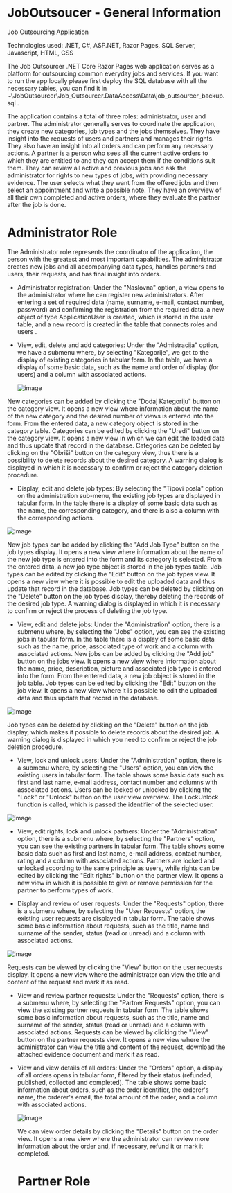 # JobOutsoucer - General Information
Job Outsourcing Application

Technologies used: .NET, C#, ASP.NET, Razor Pages, SQL Server, Javascript, HTML, CSS

The Job Outsourcer .NET Core Razor Pages web application serves as a platform for outsourcing common everyday jobs and services. If you want to run the app locally please first deploy the SQL database with all the necessary tables, you can find it in ~\JobOutsourcer\Job_Outsourcer.DataAccess\Data\job_outsourcer_backup.sql .

The application contains a total of three roles: administrator, user and partner. The administrator generally serves to coordinate the application, they create new categories, job types and the jobs themselves. They have insight into the requests of users and partners and manages their rights. They also have an insight into all orders and can perform any necessary actions. A partner is a person who sees all the current active orders to which they are entitled to and they can accept them if the conditions suit them. They can review all active and previous jobs and ask the administrator for rights to new types of jobs, with providing necessary evidence. The user selects what they want from the offered jobs and then select an appointment and write a possible note. They have an overview of all their own completed and active orders, where they evaluate the partner after the job is done. 

# Administrator Role

The Administrator role represents the coordinator of the application, the person with the greatest and most important capabilities. The administrator creates new jobs and all accompanying data types, handles partners and users, their requests, and has final insight into orders. 

- Administrator registration: Under the "Naslovna" option, a view opens to the administrator where he can register new administrators. After entering a set of required data (name, surname, e-mail, contact number, password) and confirming the registration from the required data, a new object of type ApplicationUser is created, which is stored in the user table, and a new record is created in the table that connects roles and users .

- View, edit, delete and add categories: Under the "Admistracija" option, we have a submenu where, by selecting "Kategorije", we get to the display of existing categories in tabular form. In the table, we have a display of some basic data, such as the name and order of display (for users) and a column with associated actions.

  ![image](https://github.com/MarioBrbot/JobOutsoucer/assets/150728108/e23f999e-a2de-4ce4-a440-f8ee35d7c098)

New categories can be added by clicking the "Dodaj Kategoriju" button on the category view. It opens a new view where information about the name of the new category and the desired number of views is entered into the form. From the entered data, a new category object is stored in the category table.
Categories can be edited by clicking the "Uredi" button on the category view. It opens a new view in which we can edit the loaded data and thus update that record in the database.
Categories can be deleted by clicking on the "Obriši" button on the category view, thus there is a possibility to delete records about the desired category. A warning dialog is displayed in which it is necessary to confirm or reject the category deletion procedure.

- Display, edit and delete job types: By selecting the "Tipovi posla" option on the administration sub-menu, the existing job types are displayed in tabular form. In the table there is a display of some basic data such as the name, the corresponding category, and there is also a column with the corresponding actions.

![image](https://github.com/MarioBrbot/JobOutsoucer/assets/150728108/d503e672-7be8-4d4a-b496-a4afe134e39e)

New job types can be added by clicking the "Add Job Type" button on the job types display. It opens a new view where information about the name of the new job type is entered into the form and its category is selected. From the entered data, a new job type object is stored in the job types table.
Job types can be edited by clicking the "Edit" button on the job types view. It opens a new view where it is possible to edit the uploaded data and thus update that record in the database.
Job types can be deleted by clicking on the "Delete" button on the job types display, thereby deleting the records of the desired job type. A warning dialog is displayed in which it is necessary to confirm or reject the process of deleting the job type.

- View, edit and delete jobs: Under the "Administration" option, there is a submenu where, by selecting the "Jobs" option, you can see the existing jobs in tabular form. In the table there is a display of some basic data such as the name, price, associated type of work and a column with associated actions.
New jobs can be added by clicking the "Add job" button on the jobs view. It opens a new view where information about the name, price, description, picture and associated job type is entered into the form. From the entered data, a new job object is stored in the job table.
Job types can be edited by clicking the "Edit" button on the job view. It opens a new view where it is possible to edit the uploaded data and thus update that record in the database.

![image](https://github.com/MarioBrbot/JobOutsoucer/assets/150728108/846700ff-7967-4410-b250-7da1271e6488)

Job types can be deleted by clicking on the "Delete" button on the job display, which makes it possible to delete records about the desired job. A warning dialog is displayed in which you need to confirm or reject the job deletion procedure.

- View, lock and unlock users: Under the "Administration" option, there is a submenu where, by selecting the "Users" option, you can view the existing users in tabular form. The table shows some basic data such as first and last name, e-mail address, contact number and columns with associated actions.
Users can be locked or unlocked by clicking the "Lock" or "Unlock" button on the user view overview. The LockUnlock function is called, which is passed the identifier of the selected user.

![image](https://github.com/MarioBrbot/JobOutsoucer/assets/150728108/412a9902-ebf0-4a63-82d5-072312f65747)

- View, edit rights, lock and unlock partners: Under the "Administration" option, there is a submenu where, by selecting the "Partners" option, you can see the existing partners in tabular form. The table shows some basic data such as first and last name, e-mail address, contact number, rating and a column with associated actions.
Partners are locked and unlocked according to the same principle as users, while rights can be edited by clicking the "Edit rights" button on the partner view. It opens a new view in which it is possible to give or remove permission for the partner to perform types of work.

- Display and review of user requests: Under the "Requests" option, there is a submenu where, by selecting the "User Requests" option, the existing user requests are displayed in tabular form. The table shows some basic information about requests, such as the title, name and surname of the sender, status (read or unread) and a column with associated actions.

![image](https://github.com/MarioBrbot/JobOutsoucer/assets/150728108/e22d6a33-504c-4152-a0ad-f42626ce76fb)

Requests can be viewed by clicking the "View" button on the user requests display. It opens a new view where the administrator can view the title and content of the request and mark it as read.

- View and review partner requests: Under the "Requests" option, there is a submenu where, by selecting the "Partner Requests" option, you can view the existing partner requests in tabular form. The table shows some basic information about requests, such as the title, name and surname of the sender, status (read or unread) and a column with associated actions.
Requests can be viewed by clicking the "View" button on the partner requests view. It opens a new view where the administrator can view the title and content of the request, download the attached evidence document and mark it as read.

- View and view details of all orders: Under the "Orders" option, a display of all orders opens in tabular form, filtered by their status (refunded, published, collected and completed). The table shows some basic information about orders, such as the order identifier, the orderer's name, the orderer's email, the total amount of the order, and a column with associated actions.

  ![image](https://github.com/MarioBrbot/JobOutsoucer/assets/150728108/ca1ec093-fb31-4c84-9006-109aadcc3b94)

  We can view order details by clicking the "Details" button on the order view. It opens a new view where the administrator can review more information about the order and, if necessary, refund it or mark it completed.



  # Partner Role

